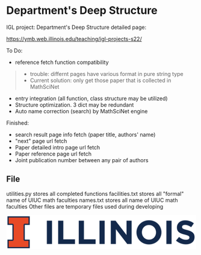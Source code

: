 # Department's Deep Structure
IGL project: Department's Deep Structure
detailed page:

https://ymb.web.illinois.edu/teaching/igl-projects-s22/

To Do:
- reference fetch function compatibility
> - trouble: differnt pages have various format in pure string type
> - Current solution: only get those paper that is collected in MathSciNet
- entry integration (all function, class structure may be utilized)
- Structure optimization. 3 dict may be redundant 
- Auto name correction (search) by MathSciNet engine

Finished:
- search result page info fetch (paper title, authors' name)
- "next" page url fetch 
- Paper detailed intro page url fetch 
- Paper reference page url fetch
- Joint publication number between any pair of authors

## File
utilities.py stores all completed functions
facilities.txt stores all "formal" name of UIUC math faculties
names.txt stores all name of UIUC math faculties
Other files are temporary files used during developing

![image](https://github.com/CoulsonZhang/Deep_Structure/blob/main/Image/UIUC_logo.png)
